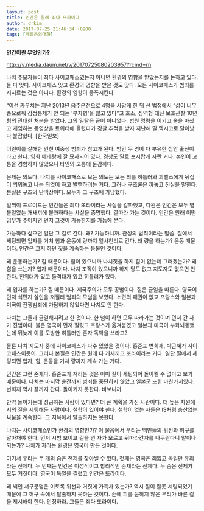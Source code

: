 ```yaml
---
layout: post
title: 인간은 원래 죄다 또라이다
author: drkim
date: 2017-07-25 21:46:34 +0900
tags: [깨달음의대화]
---
```

**인간이란 무엇인가?**

  


http://v.media.daum.net/v/20170725080203957?rcmd=rn

  


나치 주모자들이 죄다 사이코패스였는지 아니면 환경의 영향을 받았는지를 논하고 있다. 둘 다 맞다. 사이코패스 맞고 환경의 영향을 받은 것도 맞다. 모든 사이코패스가 범죄를 저지르는 것은 아니다. 환경의 영향이 증폭시킨다.

  


“이선 카우치는 지난 2013년 음주운전으로 4명을 사망케 한 뒤 선 법정에서 “삶이 너무 풍요로워 감정통제가 안 되는 '부자병'을 앓고 있다”고 호소, 징역형 대신 보호관찰 10년형의 관대한 처분을 받았다. 그의 일탈은 끝이 아니었다. 법원 명령을 어기고 술을 마셨고 게임하는 동영상을 트위터에 올렸다가 경찰 추적을 받자 지난해 말 멕시코로 달아났다 붙잡혔다. [한국일보]

  


어린이를 살해한 인천 여중생 범죄가 참고가 된다. 범인 두 명이 다 부유한 집안 출신이라고 한다. 영화 베테랑에 잘 묘사되어 있다. 경상도 말로 포시랍게 자란 거다. 본인이 고통을 경험하지 않았으니 타인의 고통에 둔감하다.

  


문제는 의도다. 나치를 사이코패스로 모는 의도는 모든 죄를 히틀러와 괴벨스에게 뒤집어 씌워놓고 나는 죄없어 하고 발뺌하려는 거다. 그러나 구조론은 까놓고 진실을 말한다. 본질은 구조의 난맥상이다. 모두가 그 구조에 가담했다.

  


일찍이 프로이드는 인간들은 죄다 또라이라는 사실을 갈파했고, 다윈은 인간은 모두 별볼일없는 개새끼에 불과하다는 사실을 증명했다. 결따라 가는 것이다. 인간은 원래 어떤 임무가 주어지면 먼저 그것이 가능한지를 가늠해 본다. 

  


가능하다 싶으면 일단 그 길로 간다. 왜? 가능하니까. 관성의 법칙이라는 말씀. 질에서 세팅되면 입자를 거쳐 힘과 운동에 량까지 일사천리로 간다. 왜 량을 하는가? 운동 때문이다. 인간은 그저 하던 짓을 계속하는 동물인 것이다.

  


왜 운동하는가? 힘 때문이다. 힘이 있으니까 나치짓을 하지 힘이 없는데 그러겠는가? 왜 힘을 쓰는가? 입자 때문이다. 나치 조직이 있으니까 하지 당도 없고 지도자도 없으면 안 한다. 친위대가 있고 돌격대가 있고 히틀러가 있다.

  


왜 입자를 하는가? 질 때문이다. 제국주의가 모두 공범이다. 질은 균일을 따른다. 영국이 먼저 식민지 살인을 저질러 범죄의 모범을 보였다. 소련의 패권이 없고 프랑스와 일본과 미국이 전쟁범죄에 가담하지 않았다면 나치도 안 한다. 

  


나치는 그들과 균일해지려고 한 것이다. 한 넘이 하면 모두 따라가는 것이며 먼저 간 자가 진범이다. 불은 영국이 먼저 질렀고 프랑스가 옮겨붙였고 일본과 미국이 부화뇌동했는데 뒤늦게 이를 모방한 히틀러만 혼자 독박을 쓰라고?

  


물론 나치 지도자 중에 사이코패스가 다수 있었을 것이다. 홍준표 변희재, 박근혜가 사이코패스이듯이. 그러나 본질은 인간은 원래 다 개새끼고 또라이라는 거다. 일단 질에서 세팅되면 입자, 힘, 운동을 거쳐 량까지 계속 가는 거다. 

  


인간은 그런 존재다. 홍준표가 저러는 것은 이미 질이 세팅되어 돌이킬 수 없다고 보기 때문이다. 나치는 마지막 순간까지 범죄를 중단하지 않았고 일본군 또한 마찬가지였다. 변희재 역시 끝까지 간다. 돌이키지 못한다. 바보니까.

  


만약 돌이키는데 성공하는 사람이 있다면? 더 큰 계획을 가진 사람이다. 더 높은 차원에서의 질을 세팅해둔 사람이다. 철학이 있어야 한다. 철학이 없는 자들은 IS처럼 승산없는 싸움을 계속한다. 그 지옥에서 탈출하지는 못한다.

  


나치는 사이코패스인가 환경의 영향인가? 이 물음에서 우리는 백인들의 위선과 허구를 알아채야 한다. 먼저 시범 보이고 길을 연 자가 모르고 뒤따라간자를 나무란다니 말이나 되는가? 나치가 자라는 환경은 영국이 만든 것이다.

  


여기서 우리는 두 개의 숨은 전제를 찾아낼 수 있다. 첫째는 영국은 죄없고 독일만 유죄라는 전제다. 두 번째는 인간은 이성적이고 합리적인 존재라는 전제다. 두 숨은 전제가 모두 거짓이다. 영국이 독일을 길렀고 인간은 또라이다.

  


왜 백인 서구문명은 이토록 위선과 거짓에 가득차 있는가? 역시 질이 잘못 세팅되었기 때문에 그 허구 속에서 탈출하지 못하는 것이다. 손에 피를 묻히지 않은 우리가 바른 길을 제시해야 한다. 인정하라. 그들은 죄다 또라이다.